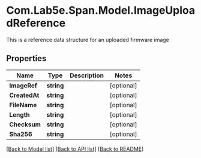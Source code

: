 # Com.Lab5e.Span.Model.ImageUploadReference
This is a reference data structure for an uploaded firmware image

## Properties

Name | Type | Description | Notes
------------ | ------------- | ------------- | -------------
**ImageRef** | **string** |  | [optional] 
**CreatedAt** | **string** |  | [optional] 
**FileName** | **string** |  | [optional] 
**Length** | **string** |  | [optional] 
**Checksum** | **string** |  | [optional] 
**Sha256** | **string** |  | [optional] 

[[Back to Model list]](../README.md#documentation-for-models) [[Back to API list]](../README.md#documentation-for-api-endpoints) [[Back to README]](../README.md)

